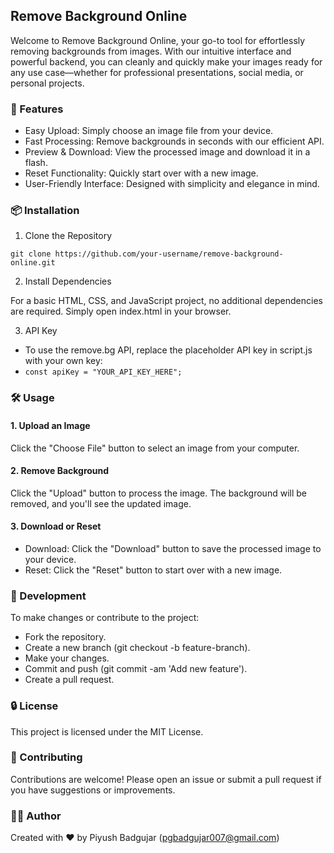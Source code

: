 ## Remove Background Online

Welcome to Remove Background Online, your go-to tool for effortlessly removing backgrounds from images. With our intuitive interface and powerful backend, you can cleanly and quickly make your images ready for any use case—whether for professional presentations, social media, or personal projects.

### 🚀 Features

- Easy Upload: Simply choose an image file from your device.
- Fast Processing: Remove backgrounds in seconds with our efficient API.
- Preview & Download: View the processed image and download it in a flash.
- Reset Functionality: Quickly start over with a new image.
- User-Friendly Interface: Designed with simplicity and elegance in mind.

### 📦 Installation

1. Clone the Repository

```git clone https://github.com/your-username/remove-background-online.git```

2. Install Dependencies

For a basic HTML, CSS, and JavaScript project, no additional dependencies are required. Simply open index.html in your browser.

3. API Key

- To use the remove.bg API, replace the placeholder API key in script.js with your own key:
- ```const apiKey = "YOUR_API_KEY_HERE";```

### 🛠 Usage

#### 1. Upload an Image

Click the "Choose File" button to select an image from your computer.

#### 2. Remove Background

Click the "Upload" button to process the image. The background will be removed, and you'll see the updated image.

#### 3. Download or Reset

- Download: Click the "Download" button to save the processed image to your device.
- Reset: Click the "Reset" button to start over with a new image.

### 🔧 Development

To make changes or contribute to the project:

- Fork the repository.
- Create a new branch (git checkout -b feature-branch).
- Make your changes.
- Commit and push (git commit -am 'Add new feature').
- Create a pull request.

### 🔒 License

This project is licensed under the MIT License.

### 🤝 Contributing

Contributions are welcome! Please open an issue or submit a pull request if you have suggestions or improvements.

### 👨‍💻 Author
Created with ❤️ by Piyush Badgujar (pgbadgujar007@gmail.com)


